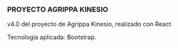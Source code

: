### PROYECTO AGRIPPA KINESIO 

v4.0 del proyecto de Agrippa Kinesio, realizado con React

Tecnologia aplicada: Bootstrap.